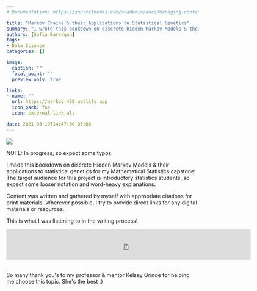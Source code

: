 ```yaml
---
# Documentation: https://sourcethemes.com/academic/docs/managing-content/

title: "Markov Chains & their Applications to Statistical Genetics"
summary: "I wrote this bookdown on discrete Hidden Markov Models & their applications to local ancestry inference!"
authors: [Sofia Barragan]
tags: 
- Data Science
categories: []

image:
  caption: ""
  focal_point: ""
  preview_only: true

links:
- name: ""
  url: https://markov-455.netlify.app
  icon_pack: fas
  icon: external-link-alt

date: 2021-03-19T14:47:00-05:00
---
```


![](/media/hmm.png)

NOTE: In progress, so expect some typos.

I made this bookdown on discrete Hidden Markov Models & their applications to statistical genetics for my Mathematical Statistics capstone! The target audience for this project is introductory statistics students, so expect some looser notation and word-heavy explanations.  

Content was written and gathered by myself with appropriate citations for print materials. Wherever possible, I try to provide direct links for any digital materials or resources.  

This is what I was listening to in the writing process!

<center>
<iframe src="https://open.spotify.com/embed/playlist/2E3MHGg0hFS424PI5hEUyM" width="640" height="80" frameborder="0" allowtransparency="true" allow="encrypted-media"></iframe>
</center>

<br> 

So many thank you's to my professor & mentor Kelsey Grinde for helping me choose this topic. She's the best :)